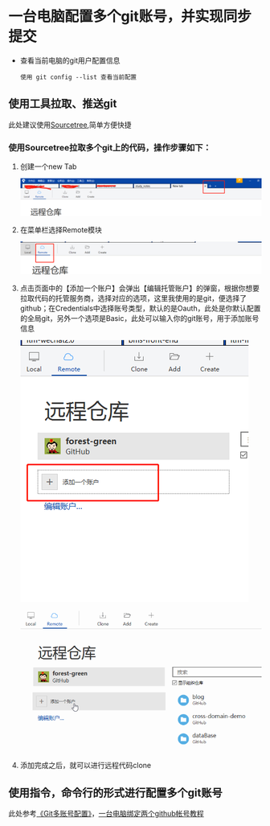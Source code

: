 # 一台电脑配置多个git账号，并实现同步提交

- 查看当前电脑的git用户配置信息

  ```
  使用 git config --list 查看当前配置
  ```

## 使用工具拉取、推送git

此处建议使用[Sourcetree](https://www.sourcetreeapp.com/),简单方便快捷

### 使用Sourcetree拉取多个git上的代码，操作步骤如下：

1. 创建一个new Tab

   ![new Tab](https://github.com/forest-green/study_notes/blob/master/git_study/image/create_tab.jpg)

2. 在菜单栏选择Remote模块

   ![remote](https://github.com/forest-green/study_notes/blob/master/git_study/image/remote.jpg)

   

3. 点击页面中的【添加一个账户】会弹出【编辑托管账户】的弹窗，根据你想要拉取代码的托管服务商，选择对应的选项，这里我使用的是git，便选择了github；在Credentials中选择账号类型，默认的是Oauth，此处是你默认配置的全局git，另外一个选项是Basic，此处可以输入你的git账号，用于添加账号信息

   ![添加账户信息](https://github.com/forest-green/study_notes/blob/master/git_study/image/add_account.jpg)

   ![配置账户](https://github.com/forest-green/study_notes/blob/master/git_study/image/create_account.gif)

4. 添加完成之后，就可以进行远程代码clone

## 使用指令，命令行的形式进行配置多个git账号

此处参考[《Git多账号配置》](https://gist.github.com/yeungeek/596984fd9e53d6c36c0d)，[一台电脑绑定两个github帐号教程](https://www.jianshu.com/p/3fc93c16ad2d)